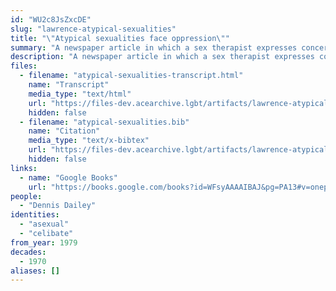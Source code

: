 ```yaml
---
id: "WU2c8JsZxcDE"
slug: "lawrence-atypical-sexualities"
title: "\"Atypical sexualities face oppression\""
summary: "A newspaper article in which a sex therapist expresses concern about celibates being labelled as asexual"
description: "A newspaper article in which a sex therapist expresses concern about celibates being labelled as asexual (CW: dated language about disability)"
files:
  - filename: "atypical-sexualities-transcript.html"
    name: "Transcript"
    media_type: "text/html"
    url: "https://files-dev.acearchive.lgbt/artifacts/lawrence-atypical-sexualities/atypical-sexualities-transcript.html"
    hidden: false
  - filename: "atypical-sexualities.bib"
    name: "Citation"
    media_type: "text/x-bibtex"
    url: "https://files-dev.acearchive.lgbt/artifacts/lawrence-atypical-sexualities/atypical-sexualities.bib"
    hidden: false
links:
  - name: "Google Books"
    url: "https://books.google.com/books?id=WFsyAAAAIBAJ&pg=PA13#v=onepage&q&f=false"
people:
  - "Dennis Dailey"
identities:
  - "asexual"
  - "celibate"
from_year: 1979
decades:
  - 1970
aliases: []
---
```

